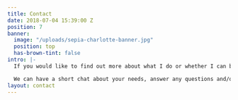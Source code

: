 ```yaml
---
title: Contact
date: 2018-07-04 15:39:00 Z
position: 7
banner:
  image: "/uploads/sepia-charlotte-banner.jpg"
  position: top
  has-brown-tint: false
intro: |-
  If you would like to find out more about what I do or whether I can be of help in what I have to offer, please do get in touch.

  We can have a short chat about your needs, answer any questions and/or arrange to meet. All messages are treated with absolute discretion.
layout: contact
---
```


